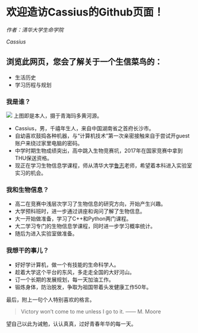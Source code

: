 # 欢迎造访Cassius的Github页面！
*作者：清华大学生命学院*

*Cassius*


## 浏览此网页，您会了解关于一个生信菜鸟的：
- 生活历史
- 学习历程与规划

### 我是谁？
![](http://a4.qpic.cn/psb?/V11vpskJ3FroA5/czR9Wi9tv6LPjRuxdhbgH.G308.dIdd4EYeOZvYGl8Y!/c/dM8AAAAAAAAA&ek=1&kp=1&pt=0&bo=VAY4BAAAAAARF04!&tl=1&vuin=342481733&tm=1568120400&sce=60-2-2&rf=0-0)
上图即是本人，摄于青海玛多黄河源。

- Cassius，男，千禧年生人，来自中国湖南省之首府长沙市。
- 自幼喜欢鼓捣各种机器，与“计算机技术”第一次亲密接触来自于尝试开guest账户来绕过家里电脑的密码。
- 中学时期生物成绩突出，高中跳入生物竞赛坑，2017年在国家竞赛中拿到THU保送资格。
- 现正在学习生物信息学课程，师从清华大学[鲁志](https://lulab.github.io/)老师，希望着本科进入实验室实习的机会。

### 我和生物信息？
- 高二在竞赛中浅层次学习了生物信息的研究方向，开始产生兴趣。
- 大学预科班时，进一步通过讲座和询问了解了生物信息。
- 大一开始做准备，学习了C++和Python两门课程。
- 大二学习专门的生物信息学课程，同时进一步学习概率统计。
- 随后为进入实验室做准备。

### 我想干的事儿？
- 好好学计算机，做一个有技能的生命科学人。
- 趁着大学这个平台的东风，多走走全国的大好河山。
- 订一个长期的发展规划，每一天加油工作。
- 锻炼身体，防治脱发，争取为祖国带着头发健康工作50年。

最后，附上一句个人特别喜欢的格言。

> Victory won’t come to me unless I go to it. —— M. Moore

望自己以此为诫勉，认认真真，过好青春年华的每一天。
